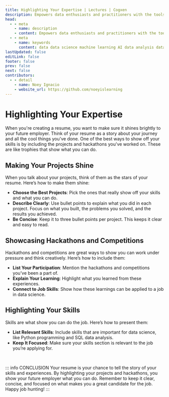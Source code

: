 ```yaml
---
title: Highlighting Your Expertise | Lectures | Cogxen
description: Empowers data enthusiasts and practitioners with the tools and knowledge to unlock the potential of data.
head:
  - - meta
    - name: description
    - content: Empowers data enthusiasts and practitioners with the tools and knowledge to unlock the potential of data.
  - - meta
    - name: keywords
      content: data data science machine learning AI data analysis data-driven data enthusiasts data practitioners
lastUpdated: false
editLink: false
footer: false
prev: false
next: false
contributors:
  - - detail
    - name: Noey Ignacio
    - website_url: https://github.com/noeyislearning
---
```


# Highlighting Your Expertise

When you're creating a resume, you want to make sure it shines brightly to your future employer. Think of your resume as a story about your journey and all the cool things you've done. One of the best ways to show off your skills is by including the projects and hackathons you've worked on. These are like trophies that show what you can do.

## Making Your Projects Shine

When you talk about your projects, think of them as the stars of your resume. Here’s how to make them shine:

- **Choose the Best Projects**: Pick the ones that really show off your skills and what you can do.
- **Describe Clearly**: Use bullet points to explain what you did in each project. Focus on what you built, the problems you solved, and the results you achieved.
- **Be Concise**: Keep it to three bullet points per project. This keeps it clear and easy to read.

## Showcasing Hackathons and Competitions

Hackathons and competitions are great ways to show you can work under pressure and think creatively. Here’s how to include them:

- **List Your Participation**: Mention the hackathons and competitions you’ve been a part of.
- **Explain Your Learning**: Highlight what you learned from these experiences.
- **Connect to Job Skills**: Show how these learnings can be applied to a job in data science.

## Highlighting Your Skills

Skills are what show you can do the job. Here’s how to present them:

- **List Relevant Skills**: Include skills that are important for data science, like Python programming and SQL data analysis.
- **Keep It Focused**: Make sure your skills section is relevant to the job you’re applying for.

<br />

::: info CONCLUSION
Your resume is your chance to tell the story of your skills and experiences. By highlighting your projects and hackathons, you show your future employer what you can do. Remember to keep it clear, concise, and focused on what makes you a great candidate for the job. Happy job hunting!
:::
